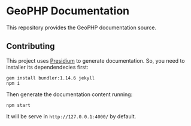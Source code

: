 # GeoPHP Documentation

This repository provides the GeoPHP documentation source.

## Contributing

This project uses [Presidium](http://presidium.spandigital.net) to generate documentation. So, you need to installer its dependendecies first:

```
gem install bundler:1.14.6 jekyll
npm i
```

Then generate the documentation content running:

`npm start`

It will be serve in `http://127.0.0.1:4000/` by default.


